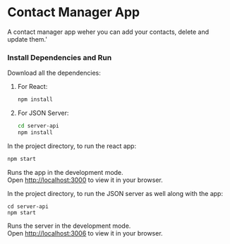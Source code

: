 # Contact Manager App
A contact manager app weher you can add your contacts, delete and update them.'

### Install Dependencies and Run

Download all the dependencies:
1. For React:
    ```bash
    npm install
    ```

2. For JSON Server:
    ```bash
    cd server-api
    npm install
    ```

In the project directory, to run the react app:

```bash
npm start
```

Runs the app in the development mode.\
Open [http://localhost:3000](http://localhost:3000) to view it in your browser.

In the project directory, to run the JSON server as well along with the app:

 ```
 cd server-api
 npm start
 ```


Runs the server in the development mode.\
Open [http://localhost:3006](http://localhost:3006) to view it in your browser.


